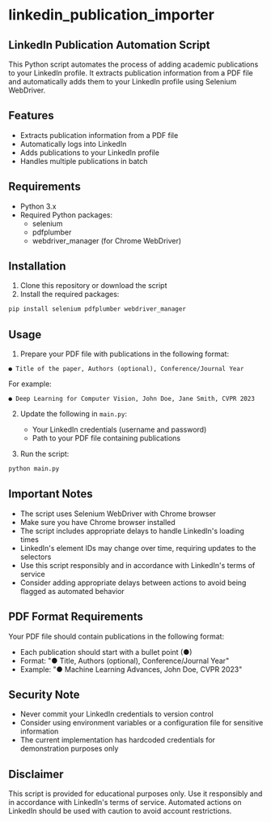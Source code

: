 # linkedin_publication_importer

## LinkedIn Publication Automation Script

This Python script automates the process of adding academic publications to your LinkedIn profile. It extracts publication information from a PDF file and automatically adds them to your LinkedIn profile using Selenium WebDriver.

## Features

- Extracts publication information from a PDF file
- Automatically logs into LinkedIn
- Adds publications to your LinkedIn profile
- Handles multiple publications in batch

## Requirements

- Python 3.x
- Required Python packages:
  - selenium
  - pdfplumber
  - webdriver_manager (for Chrome WebDriver)

## Installation

1. Clone this repository or download the script
2. Install the required packages:
```bash
pip install selenium pdfplumber webdriver_manager
```

## Usage

1. Prepare your PDF file with publications in the following format:
```
● Title of the paper, Authors (optional), Conference/Journal Year
```
For example:
```
● Deep Learning for Computer Vision, John Doe, Jane Smith, CVPR 2023
```

2. Update the following in `main.py`:
   - Your LinkedIn credentials (username and password)
   - Path to your PDF file containing publications

3. Run the script:
```bash
python main.py
```

## Important Notes

- The script uses Selenium WebDriver with Chrome browser
- Make sure you have Chrome browser installed
- The script includes appropriate delays to handle LinkedIn's loading times
- LinkedIn's element IDs may change over time, requiring updates to the selectors
- Use this script responsibly and in accordance with LinkedIn's terms of service
- Consider adding appropriate delays between actions to avoid being flagged as automated behavior

## PDF Format Requirements

Your PDF file should contain publications in the following format:
- Each publication should start with a bullet point (●)
- Format: "● Title, Authors (optional), Conference/Journal Year"
- Example: "● Machine Learning Advances, John Doe, CVPR 2023"

## Security Note

- Never commit your LinkedIn credentials to version control
- Consider using environment variables or a configuration file for sensitive information
- The current implementation has hardcoded credentials for demonstration purposes only

## Disclaimer

This script is provided for educational purposes only. Use it responsibly and in accordance with LinkedIn's terms of service. Automated actions on LinkedIn should be used with caution to avoid account restrictions. 
